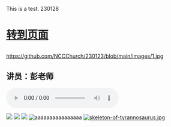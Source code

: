 This is a test.  230128

# [转到页面](https://nccchurch.github.io/test/)
##
https://github.com/NCCChurch/230123/blob/main/images/1.jpg

## 讲员：彭老师
<audio controls src="https://github.com/NCCChurch/230123/blob/main/230123.mp3"></audio>

![](https://i.postimg.cc/LX3MfLYd/strawberry.png)
![](https://i.postimg.cc/9X1hQPHZ/skeleton-of-tyrannosaurus.jpg)
![](https://i.postimg.cc/cC1GcCwv/skeleton-of-kangaroo.jpg)
![aaaaaaaaaaaaaaaa](https://i.postimg.cc/cC1GcCwv/skeleton-of-kangaroo.jpg)
[![skeleton-of-tyrannosaurus.jpg](https://i.postimg.cc/9X1hQPHZ/skeleton-of-tyrannosaurus.jpg)](https://postimg.cc/kDVZjb4g)
